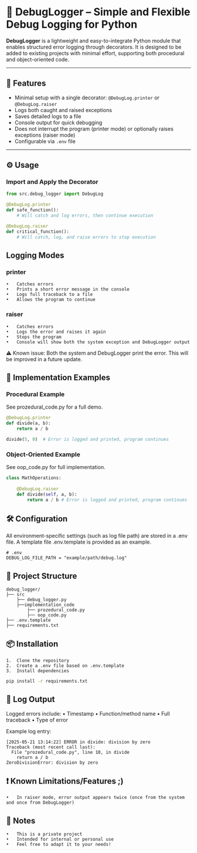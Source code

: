 # 🐛 DebugLogger – Simple and Flexible Debug Logging for Python

**DebugLogger** is a lightweight and easy-to-integrate Python module that enables structured error logging through decorators. It is designed to be added to existing projects with minimal effort, supporting both procedural and object-oriented code.

---

## 🚀 Features

- Minimal setup with a single decorator: `@DebugLog.printer` or `@DebugLog.raiser`
- Logs both caught and raised exceptions
- Saves detailed logs to a file
- Console output for quick debugging
- Does not interrupt the program (printer mode) or optionally raises exceptions (raiser mode)
- Configurable via `.env` file

---

## ⚙️ Usage

### Import and Apply the Decorator

```python
from src.debug_logger import DebugLog

@DebugLog.printer
def safe_function():
    # Will catch and log errors, then continue execution

@DebugLog.raiser
def critical_function():
    # Will catch, log, and raise errors to stop execution
```

## Logging Modes

### printer
	•	Catches errors
	•	Prints a short error message in the console
	•	Logs full traceback to a file
	•	Allows the program to continue

### raiser
	•	Catches errors
	•	Logs the error and raises it again
	•	Stops the program
	•	Console will show both the system exception and DebugLogger output

⚠️ Known issue: Both the system and DebugLogger print the error. This will be improved in a future update.



## 🧪 Implementation Examples

### Procedural Example

See prozedural_code.py for a full demo.
```python
@DebugLog.printer
def divide(a, b):
    return a / b

divide(5, 0)  # Error is logged and printed, program continues
```

### Object-Oriented Example

See oop_code.py for full implementation.
```python
class MathOperations:
    
    @DebugLog.raiser
    def divide(self, a, b):
        return a / b # Error is logged and printed, program continues
```

## 🛠️ Configuration

All environment-specific settings (such as log file path) are stored in a .env file.
A template file .env.template is provided as an example.
```
# .env
DEBUG_LOG_FILE_PATH = "example/path/debug.log"
```

## 📁 Project Structure
````
debug_logger/
├── src
    ├── debug_logger.py
    ├──implementation_code
        ├── prozedural_code.py
        ├── oop_code.py
├── .env.template
├── requirements.txt
````

## 📦 Installation
	1.	Clone the repository
	2.	Create a .env file based on .env.template
	3.	Install dependencies

````bash
pip install -r requirements.txt
````

## 📝 Log Output

Logged errors include:
	•	Timestamp
	•	Function/method name
	•	Full traceback
	•	Type of error

Example log entry:
```
[2025-05-21 13:14:22] ERROR in divide: division by zero
Traceback (most recent call last):
  File "prozedural_code.py", line 10, in divide
    return a / b
ZeroDivisionError: division by zero
```

## ❗ Known Limitations/Features ;)
	•	In raiser mode, error output appears twice (once from the system and once from DebugLogger)

## 📌 Notes
	•	This is a private project
	•	Intended for internal or personal use
	•	Feel free to adapt it to your needs!
